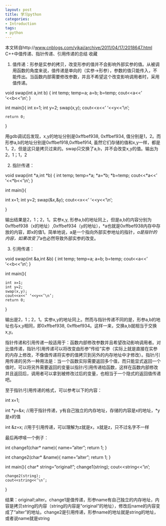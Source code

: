 ```yaml
---
layout: post
title: 学习python
categories:
- Introduction
tags:
- python
---
```


本文转自http://www.cnblogs.com/yjkai/archive/2011/04/17/2018647.html
C++中值传递、指针传递、引用传递的总结 收藏 
1. 值传递：形参是实参的拷贝，改变形参的值并不会影响外部实参的值。从被调用函数的角度来说，值传递是单向的（实参->形参），参数的值只能传入，不能传出。当函数内部需要修改参数，并且不希望这个改变影响调用者时，采用值传递。

void swap(int a,int b)
{
     int temp;
     temp=a;
     a=b;
     b=temp;
     cout<<a<<’ ‘<<b<<’\n’;
}

int main(){
    int x=1;
    int y=2;
    swap(x,y);
    cout<<x<<’ ‘<<y<<’\n’;
    
    return 0;
}

用gdb调试后发现，x,y的地址分别是0xffbef938, 0xffbef934, 值分别是1，2。而形参a,b的地址分别是0xffbef918,0xffbef914, 虽然它们存储的值和x,y一样，都是1，2，但是这只是拷贝过来的。swap只交换了a,b，并不会改变x,y的值。输出为2，1；1，2

2. 指针传递：

void swap(int *a,int *b)
{
     int temp;
     temp=*a;
     *a=*b;
     *b=temp;
     cout<<*a<<’ ‘<<*b<<’\n’;
}

int main(){

   int x=1;
    int y=2;
    swap(&x,&y);
    cout<<x<<’ ‘<<y<<’\n’;

}

输出结果是2，1；2，1。实参x,y, 形参a,b的地址同上，但是a,b的内容分别为0xffbef938（x的地址）,0xffbef934（y的地址），*a也就是0xffbef938内存中存放的内容，即x的值1。简单地说，a是一个指向外部实参地址的指针，*a是指针的内容，如果改变了*a也必然导致外部实参的改变。

3. 引用传递：

void swap(int &a,int &b)
{
     int temp;
     temp=a;
     a=b;
     b=temp;
     cout<<a<<’ ‘<<b<<’\n’;
}

int main(){
    
    int x=1;
    int y=2;
    swap(x,y);
    cout<<x<<’ ‘<<y<<’\n’;
    return 0;
}

输出是2，1；2，1。实参x,y的地址同上。然而与指针传递不同的是，形参a,b的地址也与x,y相同，即0xffbef938, 0xffbef934。这样一来，交换a,b就相当于交换x,y。

指针传递和引用传递一般适用于：函数内部修改参数并且希望改动影响调用者。对比值传递，指针/引用传递可以将改变由形参“传给”实参（实际上就是直接在实参的内存上修改，不像值传递将实参的值拷贝到另外的内存地址中才修改）。指针/引用传递的另外一种用法是：当一个函数实际需要返回多个值，而只能显式返回一个值时，可以将另外需要返回的变量以指针/引用传递给函数，这样在函数内部修改并且返回后，调用者可以拿到被修改过后的变量，也相当于一个隐式的返回值传递吧。

至于指针/引用传递的格式，可以参考以下的内容：

int x=1;

int *y=&x; //用于指针传递，y有自己独立的内存地址，存储的内容是x的地址，*y是x的值

int &z=x; //用于引用传递，可以理解为z就是x，x就是z，只不过名字不一样

最后再啰嗦一个例子：

int change1(char* name){
    name=”alter”;
    return 1;
}

int change2(char* &name){
    name=”alter”;
    return 1;
}

int main(){
    char* string=”original!”;
    change1(string);
    cout<<string<<’\n’;

    change2(string);
    cout<<string<<’\n’;

}

结果：original!;alter。change1是值传递，形参name有自己独立的内存地址，内容是拷贝string的内容（string的内容是”original”的地址），修改后name的内容变成了“alter”的地址。change2是引用传递，形参name的地址就是string的地址，或者说name就是string